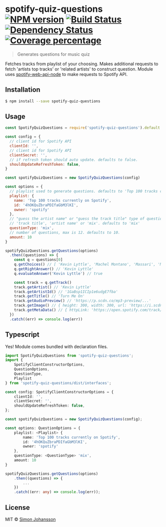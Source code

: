 # spotify-quiz-questions [![NPM version][npm-image]][npm-url] [![Build Status][travis-image]][travis-url] [![Dependency Status][daviddm-image]][daviddm-url] [![Coverage percentage][codecov-image]][codecov-url]

> Generates questions for music quiz

Fetches tracks from playlist of your choosing. Makes additional requests to fetch 'artists top tracks' or 'related artists' to construct question. Module uses [spotify-web-api-node](https://github.com/thelinmichael/spotify-web-api-node) to make requests to Spotify API.

## Installation

```sh
$ npm install --save spotify-quiz-questions
```

## Usage

```js
const SpotifyQuizQuestions = require('spotify-quiz-questions').default

const config = {
  // client id for Spotify API
  clientId: '', 
  // client id for Spotify API
  clientSecret: '',
  // if refresh token should auto update. defaults to false.
  shouldUpdateRefreshToken: false,
}

const spotifyQuizQuestions = new SpotifyQuizQuestions(config)

const options = {
  // playlist used to generate questions. defaults to 'Top 100 tracks currently on Spotify'
  playlist: {
    name: 'Top 100 tracks currently on Spotify',
    id: '4hOKQuZbraPDIfaGbM3lKI',
    owner: 'spotify'
  },
  // "guess the artist name" or "guess the track title" type of questions
  // 'track title', 'artist name' or 'mix'. defaults to 'mix'
  questionType: 'mix',
  // number of questions, max is 12. defaults to 10.
  amount: 10
}

spotifyQuizQuestions.getQuestions(options)
  .then((questions) => {
    const q = questions[0]
    q.getChoices() // [ 'Kevin Lyttle', 'Machel Montano', 'Massari', 'Mavado' ]
    q.getRightAnswer() // 'Kevin Lyttle'
    q.evaluateAnswer('Kevin Lyttle') // true

    const track = q.getTrack()
    track.getArtist() // 'Kevin Lyttle'
    track.getArtistId() // '1GaBsp1ICIp1e6udgE7fba'
    track.getTitle() // 'Turn Me On'
    track.getAudioPreview() // 'https://p.scdn.co/mp3-preview/...'
    track.getImage() // { height: 300, width: 300, url: 'https://i.scdn.co/image/...' }
    track.getMetaData() // { httpLink: 'https://open.spotify.com/track/...', uriLink: 'spotify:track:...' }
  })
  .catch((err) => console.log(err))
```

## Typescript
Yes! Module comes bundled with declaration files.

```ts
import SpotifyQuizQuestions from 'spotify-quiz-questions';
import {
    SpotifyClientConstructorOptions,
    QuestionOptions,
    QuestionType,
    Playlist
} from 'spotify-quiz-questions/dist/interfaces';

const config: SpotifyClientConstructorOptions = {
    clientId: '',
    clientSecret: '',
    shouldUpdateRefreshToken: false,
};

const spotifyQuizQuestions = new SpotifyQuizQuestions(config);

const options: QuestionOptions = {
    playlist: <Playlist> {
        name: 'Top 100 tracks currently on Spotify',
        id: '4hOKQuZbraPDIfaGbM3lKI',
        owner: 'spotify'
    },
    questionType: <QuestionType> 'mix',
    amount: 10
}

spotifyQuizQuestions.getQuestions(options)
    .then((questions) => {
        ...
    })
    .catch((err: any) => console.log(err));
```

## License
 
MIT © [Simon Johansson](https://github.com/simon-johansson)


[npm-image]: https://badge.fury.io/js/spotify-quiz-questions.svg
[npm-url]: https://npmjs.org/package/spotify-quiz-questions
[travis-image]: https://travis-ci.org/simon-johansson/spotify-quiz-questions.svg?branch=master
[travis-url]: https://travis-ci.org/simon-johansson/spotify-quiz-questions
[daviddm-image]: https://david-dm.org/simon-johansson/spotify-quiz-questions.svg?theme=shields.io
[daviddm-url]: https://david-dm.org/simon-johansson/spotify-quiz-questions
[codecov-image]: https://codecov.io/gh/simon-johansson/spotify-quiz-questions/branch/master/graph/badge.svg
[codecov-url]: https://codecov.io/gh/simon-johansson/spotify-quiz-questions

